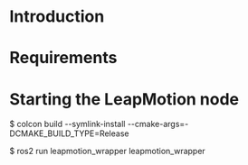 # Introduction

# Requirements

# Starting the LeapMotion node
$ colcon build --symlink-install --cmake-args=-DCMAKE_BUILD_TYPE=Release

$ ros2 run leapmotion_wrapper leapmotion_wrapper

